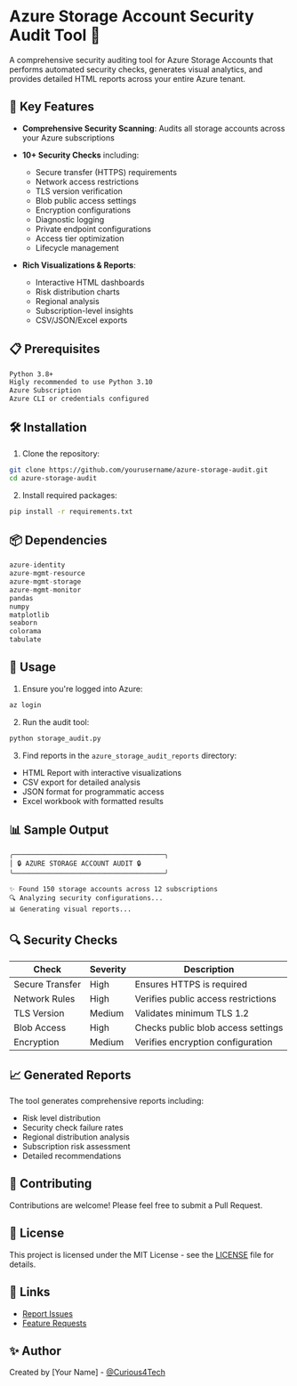 # Azure Storage Account Security Audit Tool 🔐

A comprehensive security auditing tool for Azure Storage Accounts that performs automated security checks, generates visual analytics, and provides detailed HTML reports across your entire Azure tenant.



## 🌟 Key Features

- **Comprehensive Security Scanning**: Audits all storage accounts across your Azure subscriptions
- **10+ Security Checks** including:
  - Secure transfer (HTTPS) requirements
  - Network access restrictions
  - TLS version verification
  - Blob public access settings
  - Encryption configurations
  - Diagnostic logging
  - Private endpoint configurations
  - Access tier optimization
  - Lifecycle management

- **Rich Visualizations & Reports**:
  - Interactive HTML dashboards
  - Risk distribution charts
  - Regional analysis
  - Subscription-level insights
  - CSV/JSON/Excel exports

## 📋 Prerequisites

```bash
Python 3.8+
Higly recommended to use Python 3.10
Azure Subscription
Azure CLI or credentials configured
```

## 🛠️ Installation

1. Clone the repository:
```bash
git clone https://github.com/yourusername/azure-storage-audit.git
cd azure-storage-audit
```

2. Install required packages:
```bash
pip install -r requirements.txt
```

## 📦 Dependencies

```python
azure-identity
azure-mgmt-resource
azure-mgmt-storage
azure-mgmt-monitor
pandas
numpy
matplotlib
seaborn
colorama
tabulate
```

## 🚀 Usage

1. Ensure you're logged into Azure:
```bash
az login
```

2. Run the audit tool:
```bash
python storage_audit.py
```

3. Find reports in the `azure_storage_audit_reports` directory:
- HTML Report with interactive visualizations
- CSV export for detailed analysis
- JSON format for programmatic access
- Excel workbook with formatted results

## 📊 Sample Output

```
╭──────────────────────────────────────╮
│ 🔒 AZURE STORAGE ACCOUNT AUDIT 🔒
╰──────────────────────────────────────╯

✨ Found 150 storage accounts across 12 subscriptions
🔍 Analyzing security configurations...
📊 Generating visual reports...
```

## 🔍 Security Checks

| Check | Severity | Description |
|-------|----------|-------------|
| Secure Transfer | High | Ensures HTTPS is required |
| Network Rules | High | Verifies public access restrictions |
| TLS Version | Medium | Validates minimum TLS 1.2 |
| Blob Access | High | Checks public blob access settings |
| Encryption | Medium | Verifies encryption configuration |

## 📈 Generated Reports

The tool generates comprehensive reports including:
- Risk level distribution
- Security check failure rates
- Regional distribution analysis
- Subscription risk assessment
- Detailed recommendations

## 🤝 Contributing

Contributions are welcome! Please feel free to submit a Pull Request.

## 📝 License

This project is licensed under the MIT License - see the [LICENSE](LICENSE) file for details.

## 🔗 Links

- [Report Issues](https://github.com/Curious4Tech/azure-storage-audit/issues)
- [Feature Requests](https://github.com/Curious4Tech/azure-storage-audit/issues/new)

## ✨ Author

Created by [Your Name] - [@Curious4Tech](https://github.com/Curious4Tech)
